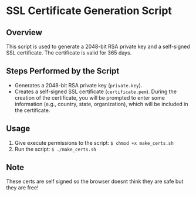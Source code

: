 # SSL Certificate Generation Script

## Overview
This script is used to generate a 2048-bit RSA private key and a self-signed SSL certificate. The certificate is valid for 365 days.

## Steps Performed by the Script
- Generates a 2048-bit RSA private key (`private.key`).
- Creates a self-signed SSL certificate (`certificate.pem`). During the creation of the certificate, you will be prompted to enter some information (e.g., country, state, organization), which will be included in the certificate.

## Usage
1. Give execute permissions to the script: `$ chmod +x make_certs.sh`
2. Run the script: `$ ./make_certs.sh`


## Note
These certs are self signed so the browser doesnt think they are safe but they are free!
